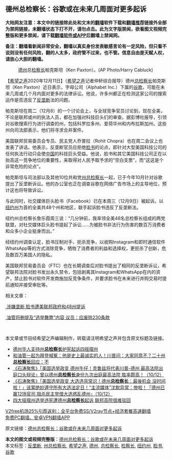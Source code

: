  <h2>德州总检察长：谷歌或在未来几周面对更多起诉</h2> <p class="notice"><b>大陆网友注意：本文中的链接除此处和文末的<a href="https://github.com/bannedbook/fanqiang" >翻墙</a>软件下载和<a href="https://github.com/killgcd/justmysocks/blob/master/README.md">翻墙推荐</a>链接外全部为禁网链接，未翻墙状态下打不开，请勿点击。此为文字版禁闻，欲看图文视频完整版和更多禁闻，请下载<a href="https://github.com/bannedbook/fanqiang">翻墙软件或APP</a>后翻墙上禁闻网。</p><p>备注：翻墙看新闻非常安全，翻墙以真实身份发表敏感言论有一定风险，但只看不说则没有任何风险，翻的人太多，政府管不过来，也不管。信息自由是天赋人权，请放心大胆的翻墙。</b></p>  <div class="entry"> <figure><figcaption> <a href="https://www.bannedbook.org/bnews/tag/%e5%be%b7%e5%b7%9e/" class="st_tag internal_tag" rel="tag" title="标签 德州 下的日志">德州</a>总<a href="https://www.bannedbook.org/bnews/tag/%E6%A3%80%E5%AF%9F%E9%95%BF/" class="st_tag internal_tag" rel="tag" title="标签 检察长 下的日志">检察长</a>帕克斯坦（Ken Paxton）。(AP Photo/Harry Cabluck)</figcaption></figure> <p>【<span class='wp_keywordlink_affiliate'><a href="https://www.soundofhope.org" title="希望之声" target="_blank">希望之声</a></span>2020年12月11日】（<a href="https://www.bannedbook.org/bnews/tag/%e5%b8%8c%e6%9c%9b%e4%b9%8b%e5%a3%b0/" class="st_tag internal_tag" rel="tag" title="标签 希望之声 下的日志">希望之声</a>记者仲轩综合报导）德州<a href="https://www.bannedbook.org/bnews/tag/%E6%80%BB%E6%A3%80%E5%AF%9F%E9%95%BF/" class="st_tag internal_tag" rel="tag" title="标签 总检察长 下的日志">总检察长</a>帕克斯坦（Ken Paxton）近日表示，字母公司（Alphabet Inc.）下属的<a href="https://www.bannedbook.org/bnews/tag/%e8%b0%b7%e6%ad%8c/" class="st_tag internal_tag" rel="tag" title="标签 谷歌 下的日志">谷歌</a>，可能在未来几周或几个月内面对更多的法律诉讼。他说，许多州都正在检测这家公司的搜索运作是否违反了<a href="https://www.bannedbook.org/bnews/tag/%e5%8f%8d%e5%9e%84%e6%96%ad/" class="st_tag internal_tag" rel="tag" title="标签 反垄断 下的日志">反垄断</a>法的问题。</p> <p>帕克斯坦在周二（12月8）的一个讨论会上，与全球竞争官员讨论到，现在全美，不论是联邦或州的执法人员，都在加强对科技巨头们的审查。据彭博社报导，引领对谷歌搜索行为进行调查的州，包括科罗拉多州、爱荷华州和内布拉斯加州。这些州向司法部表示，他们将寻求合并案件。</p> <p>美国联邦贸易委员会专员、民主党人乔普拉（Rohit Chopra）也在周二会议上也发表了讲话。他表示，反垄断官员应拒绝<a href="https://www.bannedbook.org/bnews/tag/%e8%84%b8%e4%b9%a6/" class="st_tag internal_tag" rel="tag" title="标签 脸书 下的日志">脸书</a>的论点，即针对大型美国科技公司的任何执法行动只会使<span class='wp_keywordlink_affiliate'><a href="https://www.bannedbook.org/" title="中国" target="_blank">中国</a></span>的科技巨头受益。他说，脸书和其它美国科技公司正在以抬高这一竞争地位的重要性，来取得对人民予取予求的“空白支票”，而“这这是个非常危险的论点”。</p> <p>帕克斯坦与司法部以及其他10位共和党<a href="https://www.bannedbook.org/bnews/tag/%E5%B7%9E%E6%80%BB%E6%A3%80%E5%AF%9F%E9%95%BF/" class="st_tag internal_tag" rel="tag" title="标签 州总检察长 下的日志">州总检察长</a>一起，已于今年10月针对谷歌提出了反垄断诉讼。他的办公室也正在调查谷歌在网络广告市场上的主导地位，预计这也将导致诉讼。</p>  <p>与此同时，社交媒体巨头脸书（Facebook）已在本周三（12月9日）被起诉。以<a href="https://www.bannedbook.org/bnews/tag/%E7%BA%BD%E7%BA%A6%E5%B7%9E/" class="st_tag internal_tag" rel="tag" title="标签 纽约州 下的日志">纽约州</a>为首的全美共48个州和地区，联手起诉脸书违反了反垄断法。</p> <p>纽约州总检察长詹乐霞周三说：“几分钟前，我率领全美48名总检察长组成的两党联盟，对社交媒体巨头脸书提起了诉讼&#8230;…为被脸书非法行为伤害的数百万消费者和众多小企业挺身而出。”</p> <p>经纽约州调查认定，脸书压制对手、扼杀竞争，以收购Instagram和即时通信软件WhatsApp等的方式消除竞争，牺牲了消费者的利益和选择权，更扼杀了创新，危及数百万美国人的隐私。</p> <p>美国联邦贸易委员会（FTC）也在长期调查后对脸书提出了相同的反垄断诉讼，希望联邦法院对脸书发出永久禁令，包括剥离其Instagram和WhatsApp在内的资产，禁止脸书对软件开发商施加反竞争条件，并要求脸书在未来进行并购交易时提前通知并接受审批等。</p>  <p>相关文章：</p> <p><a href="https://www.soundofhope.org/post/452155"> 涉嫌垄断 脸书遭美联邦政府和48州提诉</a></p> <p><a href="https://www.soundofhope.org/post/452020"> 油管将删提及“选举舞弊”内容 议员：应废除230条款</a></p> <p> </p>  <p>本文章或节目经希望之声编辑制作，转载请注明希望之声并包含原文标题及链接。</p> <ul class='op-related-articles' title='相关阅读'> <li><a href='https://www.bannedbook.org/bnews/comments/20201211/1445983.html' target='_blank'>德州华人支持州<b>总检察长</b>护宪起诉四摇摆州</a></li> <li><a href='https://www.bannedbook.org/bnews/bannedvideo/20201211/1445754.html' target='_blank'>和油管一起为拜登喊冤：他是史上最诚实的人！川普问：大家同意不？二十州<b>总检察长</b>回应：不</a></li> <li><a href='https://www.bannedbook.org/bnews/bannedvideo/20201211/1445524.html' target='_blank'>《石涛聚焦》「美国选举政变 德州牛仔！克鲁兹将代表川普-德州 最高法院出庭口头辩论」曾以德州<b>总检察长</b>身份九次出庭最高法院 胜率颇高！（10/12）</a></li> <li><a href='https://www.bannedbook.org/bnews/bannedvideo/20201211/1445522.html' target='_blank'>《石涛聚焦》「美国选举政变 大选违背常识！德州<b>总检察长</b>：最後机会 没时间啦！」该案绝妙遵守所有大选法定日！“主流媒体”沈默异常：惨啦！「德州已赢12场官司 阻杀民主党借大选惑乱德州」（10/12）</a></li> <li><a href='https://www.bannedbook.org/bnews/cnnews/20201210/1444946.html' target='_blank'>四大摇摆州选举违宪遭德州<b>总检察长</b>起诉 联邦高院很难驳回</a></li> </ul> <p class="texttj"> <a href="https://www.bannedbook.org/forum23/topic22702.html" target="_blank">V2free机场25%引荐返利：全平台免费SS/V2ray节点+经济套餐高速翻墙</a><br/> <a href="https://github.com/bannedbook/fanqiang/wiki/%E7%A6%81%E9%97%BB%E7%BD%91%E5%AE%89%E5%8D%93%E7%BF%BB%E5%A2%99%E6%96%B0%E9%97%BBAPP" target="_blank">免费PC翻墙、安卓VPN翻墙APP</a></p><p>原文链接：<a class="src_link"  href="https://www.soundofhope.org/post/452680" target="_blank">德州总检察长：谷歌或在未来几周面对更多起诉</a></p><a name='sharetosocial'></a>       <div><b>本文的图文或视频完整版</b>：<a href='https://www.bannedbook.org/bnews/comments/20201212/1446088.html'>德州总检察长：谷歌或在未来几周面对更多起诉</a></div>  </div><!--END ENTRY--> <div class="postfooter"> <div>本文标签：<a href="https://www.bannedbook.org/bnews/tag/%e5%8f%8d%e5%9e%84%e6%96%ad/" rel="tag">反垄断</a>, <a href="https://www.bannedbook.org/bnews/tag/%E5%B7%9E%E6%80%BB%E6%A3%80%E5%AF%9F%E9%95%BF/" rel="tag">州总检察长</a>, <a href="https://www.bannedbook.org/bnews/tag/%e5%b8%8c%e6%9c%9b%e4%b9%8b%e5%a3%b0/" rel="tag">希望之声</a>, <a href="https://www.bannedbook.org/bnews/tag/%e5%be%b7%e5%b7%9e/" rel="tag">德州</a>, <a href="https://www.bannedbook.org/bnews/tag/%E6%80%BB%E6%A3%80%E5%AF%9F%E9%95%BF/" rel="tag">总检察长</a>, <a href="https://www.bannedbook.org/bnews/tag/%E6%A3%80%E5%AF%9F%E9%95%BF/" rel="tag">检察长</a>, <a href="https://www.bannedbook.org/bnews/tag/%E7%BA%BD%E7%BA%A6%E5%B7%9E/" rel="tag">纽约州</a>, <a href="https://www.bannedbook.org/bnews/tag/%e8%84%b8%e4%b9%a6/" rel="tag">脸书</a>, <a href="https://www.bannedbook.org/bnews/tag/%e8%b0%b7%e6%ad%8c/" rel="tag">谷歌</a></div>  </div><!--END POSTFOOTER--> 